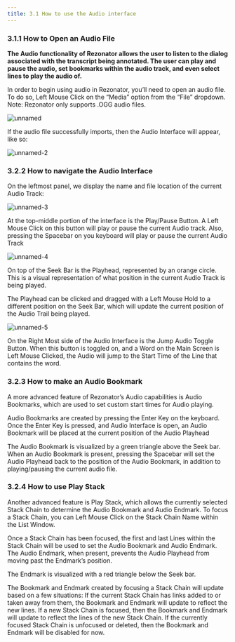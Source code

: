 ```yaml
---
title: 3.1 How to use the Audio interface
---
```

### 3.1.1	How to Open an Audio File
**The Audio functionality of Rezonator allows the user to listen to the dialog associated with the transcript being annotated. The user can play and pause the audio, set bookmarks within the audio track, and even select lines to play the audio of.**

In order to begin using audio in Rezonator, you’ll need to open an audio file. To do so, Left Mouse Click on the “Media” option from the “File” dropdown. Note: Rezonator only supports .OGG audio files.

![unnamed](https://user-images.githubusercontent.com/77072787/132409845-1003a101-1eb2-42b5-bdc9-f5ebdf37729f.png)

If the audio file successfully imports, then the Audio Interface will appear, like so:

![unnamed-2](https://user-images.githubusercontent.com/77072787/132410189-3b459c3d-c07a-4209-90aa-e4cdba658412.png)

### 3.2.2	How to navigate the Audio Interface

On the leftmost panel, we display the name and file location of the current Audio Track:

![unnamed-3](https://user-images.githubusercontent.com/77072787/132410284-df322c85-fe95-4bf4-b858-3fe5f3692c92.png)

At the top-middle portion of the interface is the Play/Pause Button. A Left Mouse Click on this button will play or pause the current Audio track. Also, pressing the Spacebar on you keyboard will play or pause the current Audio Track

![unnamed-4](https://user-images.githubusercontent.com/77072787/132410321-9fdfe990-02b8-45cb-a20c-c9de5d58f487.png)


On top of the Seek Bar is the Playhead, represented by an orange circle. This is a visual representation of what position in the current Audio Track is being played.

The Playhead can be clicked and dragged with a Left Mouse Hold to a different position on the Seek Bar, which will update the current position of the Audio Trail being played.

![unnamed-5](https://user-images.githubusercontent.com/77072787/132410359-0b09a920-685e-4e9e-a495-d132ff32f73b.png)


On the Right Most side of the Audio Interface is the Jump Audio Toggle Button. When this button is toggled on, and a Word on the Main Screen is Left Mouse Clicked, the Audio will jump to the Start Time of the Line that contains the word.

### 3.2.3	How to make an Audio Bookmark

A more advanced feature of Rezonator’s Audio capabilities is Audio Bookmarks, which are used to set custom start times for Audio playing.

Audio Bookmarks are created by pressing the Enter Key on the keyboard. Once the Enter Key is pressed, and Audio Interface is open, an Audio Bookmark will be placed at the current position of the Audio Playhead

The Audio Bookmark is visualized by a green triangle above the Seek bar. When an Audio Bookmark is present, pressing the Spacebar will set the Audio Playhead back to the position of the Audio Bookmark, in addition to playing/pausing the current audio file.

### 3.2.4	How to use Play Stack

Another advanced feature is Play Stack, which allows the currently selected Stack Chain to determine the Audio Bookmark and Audio Endmark. To focus a Stack Chain, you can Left Mouse Click on the Stack Chain Name within the List Window.

Once a Stack Chain has been focused, the first and last Lines within the Stack Chain will be used to set the Audio Bookmark and Audio Endmark. The Audio Endmark, when present, prevents the Audio Playhead from moving past the Endmark’s position.

The Endmark is visualized with a red triangle below the Seek bar.

The Bookmark and Endmark created by focusing a Stack Chain will update based on a few situations:
If the current Stack Chain has links added to or taken away from them, the Bookmark and Endmark will update to reflect the new lines.
If a new Stack Chain is focused, then the Bookmark and Endmark will update to reflect the lines of the new Stack Chain.
If the currently focused Stack Chain is unfocused or deleted, then the Bookmark and Endmark will be disabled for now.
